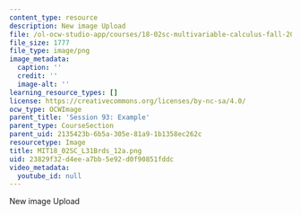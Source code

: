```yaml
---
content_type: resource
description: New image Upload
file: /ol-ocw-studio-app/courses/18-02sc-multivariable-calculus-fall-2010/23829f32d4eea7bb5e92d0f90851fddc_MIT18_02SC_L31Brds_12a.png
file_size: 1777
file_type: image/png
image_metadata:
  caption: ''
  credit: ''
  image-alt: ''
learning_resource_types: []
license: https://creativecommons.org/licenses/by-nc-sa/4.0/
ocw_type: OCWImage
parent_title: 'Session 93: Example'
parent_type: CourseSection
parent_uid: 2135423b-6b5a-305e-81a9-1b1358ec262c
resourcetype: Image
title: MIT18_02SC_L31Brds_12a.png
uid: 23829f32-d4ee-a7bb-5e92-d0f90851fddc
video_metadata:
  youtube_id: null
---
```

New image Upload